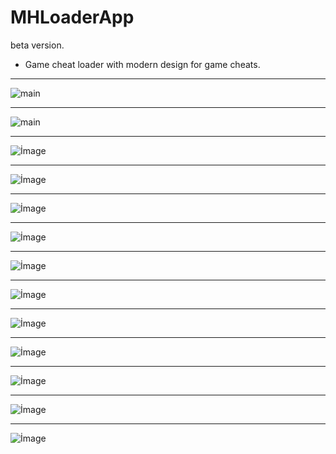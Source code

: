 # MHLoaderApp
beta version.
* Game cheat loader with modern design for game cheats.
------------

![main](img/main.png)

------------

![main](img/main.png)

------------

![İmage](https://i.hizliresim.com/iUczNx.png)

------------

![İmage](https://i.hizliresim.com/z5WIDW.png)

------------

![İmage](https://i.hizliresim.com/6spIhK.png)

------------

![İmage](https://i.hizliresim.com/S2W2Me.png)

------------

![İmage](https://i.hizliresim.com/7jGthq.png)

------------

![İmage](https://i.hizliresim.com/V6rbfX.png)

------------

![İmage](https://i.hizliresim.com/Ei6v2y.png)

------------

![İmage](https://i.hizliresim.com/KJTlSR.png)

------------

![İmage](https://i.hizliresim.com/yZjnUi.png)

------------

![İmage](https://i.hizliresim.com/BqPy8s.png)

------------

![İmage](https://i.hizliresim.com/X4cRTB.png)

